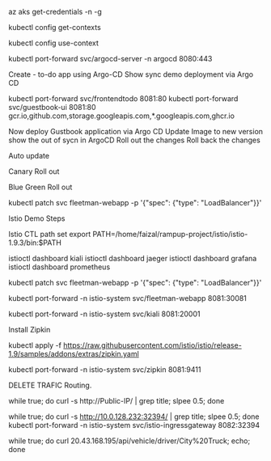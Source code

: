 
az aks get-credentials -n <yourClusterName> -g <yourResourceGroupName> 

kubectl config get-contexts

kubectl config use-context <yourClusterName>

kubectl port-forward svc/argocd-server -n argocd 8080:443

Create - to-do app using Argo-CD 
Show sync demo deployment via Argo CD

kubectl port-forward svc/frontendtodo 8081:80
kubectl port-forward svc/guestbook-ui 8081:80
gcr.io,github.com,storage.googleapis.com,*.googleapis.com,ghcr.io



Now deploy Gustbook application via Argo CD
Update Image to new version show the out of sycn in ArgoCD
Roll out the changes
Roll back the changes

Auto update

Canary Roll out

Blue Green Roll out

kubectl patch svc fleetman-webapp -p '{"spec": {"type": "LoadBalancer"}}'


Istio Demo Steps

Istio CTL path set
export PATH=/home/faizal/rampup-project/istio/istio-1.9.3/bin:$PATH

istioctl dashboard kiali
istioctl dashboard jaeger
istioctl dashboard grafana
istioctl dashboard prometheus 

kubectl patch svc fleetman-webapp -p '{"spec": {"type": "LoadBalancer"}}'

kubectl port-forward -n istio-system svc/fleetman-webapp 8081:30081

kubectl port-forward -n istio-system svc/kiali 8081:20001

Install Zipkin

kubectl apply -f https://raw.githubusercontent.com/istio/istio/release-1.9/samples/addons/extras/zipkin.yaml

kubectl port-forward -n istio-system svc/zipkin 8081:9411

DELETE TRAFIC Routing. 

while true; do curl -s http://Public-IP/ | grep title; slpee 0.5; done

while true; do curl -s http://10.0.128.232:32394/ | grep title; slpee 0.5; done
kubectl port-forward -n istio-system svc/istio-ingressgateway 8082:32394

while true; do curl 20.43.168.195/api/vehicle/driver/City%20Truck; echo; done


